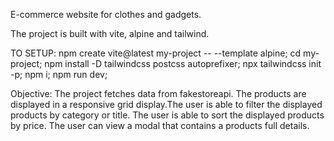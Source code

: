 E-commerce website for clothes and gadgets.

The project is built with vite, alpine and tailwind.

TO SETUP:
npm create vite@latest my-project -- --template alpine; 
cd my-project; 
npm install -D tailwindcss postcss autoprefixer; 
npx tailwindcss init -p; 
npm i; 
npm run dev;

Objective:
The project fetches data from fakestoreapi. The products are displayed in a responsive grid display.The user is able to filter the displayed products by category or title.
The user is able to sort the displayed products by price.
The user can view a modal that contains a products full details.
